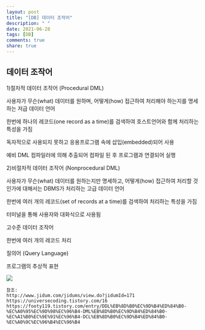 ```yaml
---
layout: post
title: "[DB] 데이터 조작어"
description: " "
date: 2021-06-28
tags: [DB]
comments: true
share: true
---
```



## 데이터 조작어

1)절차적 데이터 조작어 (Procedural DML)

사용자가 무슨(what) 데이터를 원하며, 어떻게(how) 접근하여 처리해야 하는지를 명세하는 저급 데이터 언어

한번에 하나의 레코드(one record as a time)를 검색하여 호스트언어와 함께 처리하는 특성을 가짐

독자적으로 사용되지 못하고 응용프로그램 속에 삽입(embedded)되어 사용

예비 DML 컴파일러에 의해 추출되어 컴파일 된 후 프로그램과 연결되어 실행

2)비절차적 데이터 조작어 (Nonprocedural DML)

사용자가 무슨(what) 데이터를 원하는지만 명세하고, 어떻게(how) 접근하여 처리할 것인가에 대해서는 DBMS가 처리하는 고급 데이터 언어

한번에 여러 개의 레코드(set of records at a time)를 검색하여 처리하는 특성을 가짐

터미널을 통해 사용자와 대화식으로 사용됨

고수준 데이터 조작어

한번에 여러 개의 레코드 처리

질의어 (Query Language)

프로그램의 추상적 표현

<img src="https://2.bp.blogspot.com/-6ye9qUFWdT4/WgkQFLpj_vI/AAAAAAAAAVo/WAq6OK1Ffd8IYYC-FGxYPwvxxxeNWo1QgCEwYBhgL/s1600/2.png">

    참조:
    http://www.jidum.com/jidums/view.do?jidumId=171
    https://universecoding.tistory.com/16
    https://footy119.tistory.com/entry/DDL%EB%8D%B0%EC%9D%B4%ED%84%B0-%EC%A0%95%EC%9D%98%EC%96%B4-DML%EB%8D%B0%EC%9D%B4%ED%84%B0-%EC%A1%B0%EC%9E%91%EC%96%B4-DCL%EB%8D%B0%EC%9D%B4%ED%84%B0-%EC%A0%9C%EC%96%B4%EC%96%B4
